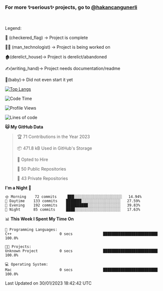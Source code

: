 ### For more ✨serious✨ projects, go to [@hakancangunerli](https://github.com/hakancangunerli)

<br>
<br>
Legend:

🏁 (checkered_flag) -> Project is complete

👨‍💻 (man_technologist)   -> Project is being worked on

🏚️(derelict_house)-> Project is derelict/abandoned

✍️(writing_hand)-> Project needs documentation/readme

👶(baby)-> Did not even start it yet

[![Top Langs](https://github-readme-stats.vercel.app/api/top-langs/?username=johngunerli&layout=compact&hide=tex,html,shell,assembly,C&langs_count=6&exclude_repo=2015-csharp)](https://github.com/anuraghazra/github-readme-stats)


<!--START_SECTION:waka-->
![Code Time](http://img.shields.io/badge/Code%20Time-381%20hrs%2049%20mins-blue)

![Profile Views](http://img.shields.io/badge/Profile%20Views-0-blue)

![Lines of code](https://img.shields.io/badge/From%20Hello%20World%20I%27ve%20Written--10%20Thousand%20lines%20of%20code-blue)

**🐱 My GitHub Data** 

> 🏆 71 Contributions in the Year 2023
 > 
> 📦 471.8 kB Used in GitHub's Storage 
 > 
> 💼 Opted to Hire
 > 
> 📜 50 Public Repositories 
 > 
> 🔑 43 Private Repositories  
 > 
**I'm a Night 🦉** 

```text
🌞 Morning    72 commits     ███░░░░░░░░░░░░░░░░░░░░░░   14.94% 
🌆 Daytime    133 commits    ███████░░░░░░░░░░░░░░░░░░   27.59% 
🌃 Evening    192 commits    ██████████░░░░░░░░░░░░░░░   39.83% 
🌙 Night      85 commits     ████░░░░░░░░░░░░░░░░░░░░░   17.63%

```


📊 **This Week I Spent My Time On** 

```text
💬 Programming Languages: 
C++                      0 secs              █████████████████████████   100.0%

🐱‍💻 Projects: 
Unknown Project          0 secs              █████████████████████████   100.0%

💻 Operating System: 
Mac                      0 secs              █████████████████████████   100.0%

```


 Last Updated on 30/01/2023 18:42:42 UTC
<!--END_SECTION:waka-->


